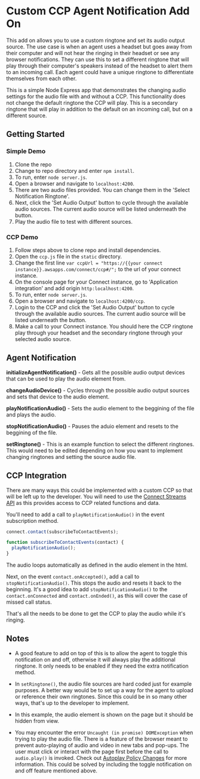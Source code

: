 # Custom CCP Agent Notification Add On

This add on allows you to use a custom ringtone and set its audio output source. The use case is when an agent uses a headset but goes away from their computer and will not hear the ringing in their headset or see any browser notifications. They can use this to set a different ringtone that will play through their computer's speakers instead of the headset to alert them to an incoming call. Each agent could have a unique ringtone to differentiate themselves from each other.

This is a simple Node Express app that demonstrates the changing audio settings for the audio file with and without a CCP. This functionality does not change the default ringtone the CCP will play. This is a secondary ringtone that will play in addition to the default on an incoming call, but on a different source.

## Getting Started

### Simple Demo

1. Clone the repo
2. Change to repo directory and enter `npm install`.
3. To run, enter `node server.js`.
4. Open a browser and navigate to `localhost:4200`.
5. There are two audio files provided. You can change them in the 'Select Notification Ringtone'.
6. Next, click the 'Set Audio Output' button to cycle through the available audio sources. The current audio source will be listed underneath the button.
7. Play the audio file to test with different sources.

### CCP Demo

1. Follow steps above to clone repo and install dependencies.
2. Open the `ccp.js` file in the `static` directory.
3. Change the first line `var ccpUrl = "https://{{your connect instance}}.awsapps.com/connect/ccp#/";` to the url of your connect instance.
4. On the console page for your Connect instance, go to 'Application integration' and add origin `http:localhost:4200`.
5. To run, enter `node server.js`.
6. Open a browser and navigate to `localhost:4200/ccp`.
7. Login to the CCP and click the 'Set Audio Output' button to cycle through the available audio sources. The current audio source will be listed underneath the button.
8. Make a call to your Connect instance. You should here the CCP ringtone play through your headset and the secondary ringtone through your selected audio source.

## Agent Notification

**initializeAgentNotification()** - Gets all the possible audio output devices that can be used to play the audio element from.

**changeAudioDevice()** - Cycles through the possible audio output sources and sets that device to the audio element.

**playNotificationAudio()** - Sets the audio element to the beggining of the file and plays the audio.

**stopNotificationAudio()** - Pauses the aduio element and resets to the beggining of the file.

**setRingtone()** - This is an example function to select the different ringtones. This would need to be edited depending on how you want to implement changing ringtones and setting the source audio file.

## CCP Integration

There are many ways this could be implemented with a custom CCP so that will be left up to the developer. You will need to use the [Connect Streams API](https://github.com/aws/amazon-connect-streams) as this provides access to CCP related functions and data.

You'll need to add a call to `playNotificationAudio()` in the event subscription method.

```javascript
connect.contact(subscribeToContactEvents);

function subscribeToContactEvents(contact) {
  playNotificationAudio();
}
```

The audio loops automatically as defined in the audio element in the html.

Next, on the event `contact.onAccepted()`, add a call to `stopNotificationAudio()`. This stops the audio and resets it back to the beginning. It's a good idea to add `stopNotificationAudio()` to the `contact.onConnected` and `contact.onEnded()`, as this will cover the case of missed call status.

That's all the needs to be done to get the CCP to play the audio while it's ringing.

## Notes

- A good feature to add on top of this is to allow the agent to toggle this notification on and off, otherwise it will always play the additional ringtone. It only needs to be enabled if they need the extra notification method.

- In `setRingtone()`, the audio file sources are hard coded just for example purposes. A better way would be to set up a way for the agent to upload or reference their own ringtones. Since this could be in so many other ways, that's up to the developer to implement.

- In this example, the audio element is shown on the page but it should be hidden from view.

- You may encounter the error `Uncaught (in promise) DOMException` when trying to play the audio file. There is a feature of the browser meant to prevent auto-playing of audio and video in new tabs and pop-ups. The user must click or interact with the page first before the call to `audio.play()` is invoked. Check out [Autoplay Policy Changes](https://developers.google.com/web/updates/2017/09/autoplay-policy-changes) for more information. This could be solved by including the toggle notification on and off feature mentioned above.
